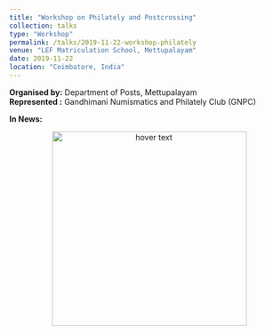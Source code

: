 ```yaml
---
title: "Workshop on Philately and Postcrossing"
collection: talks
type: "Workshop"
permalink: /talks/2019-11-22-workshop-philately
venue: "LEF Matriculation School, Mettupalayam"
date: 2019-11-22
location: "Coimbatore, India"
---
```


**Organised by:** Department of Posts, Mettupalayam <br/>
**Represented :** Gandhimani Numismatics and Philately Club (GNPC) <br/>

**In News:**
<p align="center">
  <img src="https://1.bp.blogspot.com/-NLg4UFiq6fw/Xd5PpQpS7PI/AAAAAAABAOA/r6fIYBO02WwXvE9nSHEF8n5nnDs2QOVIACLcBGAsYHQ/s1600/Dhinamalar_23_11_19_Philately_Exhibition_MTP_Hi.png" width="350" title="hover text">
</p>

